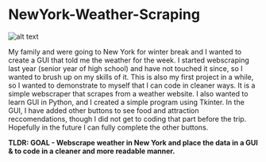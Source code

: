 # NewYork-Weather-Scraping
![alt text](https://ihg.scene7.com/is/image/ihg/even-hotels-new-york-5829088610-2x1?wid=2880&hei=1440&fit=crop,1&qlt=85,0&resMode=sharp2&op_usm=1.75,0.9,2,0)

My family and were going to New York for winter break and I wanted to create a GUI that told me the weather for the week. I started webscraping last year (senior year of high school) and have not touched it since, so I wanted to brush up on my skills of it. This is also my first project in a while, so I wanted to demonstrate to myself that I can code in cleaner ways. It is a simple webscraper that scrapes from a weather website. I also wanted to learn GUI in Python, and I created a simple program using Tkinter. In the GUI, I have added other buttons to see food and attraction reccomendations, though I did not get to coding that part before the trip. Hopefully in the future I can fully complete the other buttons. 

**TLDR:
GOAL - Webscrape weather in New York and place the data in a GUI & to code in a cleaner and more readable manner.** 
